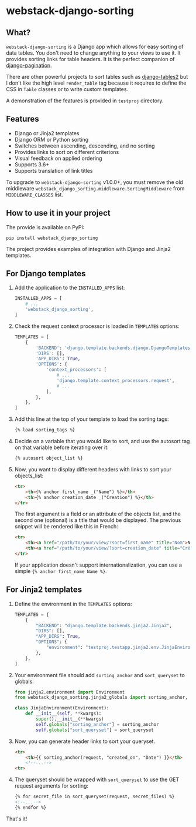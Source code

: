 # webstack-django-sorting

## What?

`webstack-django-sorting` is a Django app which allows for easy sorting of
data tables. You don't need to change anything to your views to use it. It
provides sorting links for table headers. It is the perfect companion of
[django-pagination](https://github.com/zyga/django-pagination).

There are other powerful projects to sort tables such as
[django-tables2](https://django-tables2.readthedocs.io/) but I don't like the
high level `render_table` tag because it requires to define the CSS in
`Table` classes or to write custom templates.

A demonstration of the features is provided in `testproj` directory.

## Features

- Django or Jinja2 templates
- Django ORM or Python sorting
- Switches between ascending, descending, and no sorting
- Provides links to sort on different criterions
- Visual feedback on applied ordering
- Supports 3.6+
- Supports translation of link titles

To upgrade to `webstack-django-sorting` v1.0.0+, you must remove the old middleware
`webstack_django_sorting.middleware.SortingMiddleware` from `MIDDLEWARE_CLASSES` list.

## How to use it in your project

The provide is available on PyPI:

```shell
pip install webstack_django_sorting
```

The project provides examples of integration with Django and Jinja2 templates.

## For Django templates

1. Add the application to the `INSTALLED_APPS` list:

    ```python
    INSTALLED_APPS = [
        # ...
        'webstack_django_sorting',
    ]
    ```

2. Check the request context processor is loaded in `TEMPLATES` options:

    ```python
    TEMPLATES = [
        {
            'BACKEND': 'django.template.backends.django.DjangoTemplates',
            'DIRS': [],
            'APP_DIRS': True,
            'OPTIONS': {
                'context_processors': [
                    # ...
                    'django.template.context_processors.request',
                    # ...
                ],
            },
        },
    ]
    ```

3. Add this line at the top of your template to load the sorting tags:

    ```html
    {% load sorting_tags %}
    ```

4. Decide on a variable that you would like to sort, and use the
   autosort tag on that variable before iterating over it:

    ```html
    {% autosort object_list %}
    ```

5. Now, you want to display different headers with links to sort
   your objects_list:

    ```html
    <tr>
        <th>{% anchor first_name _("Name") %}</th>
        <th>{% anchor creation_date _("Creation") %}</th>
    </tr>
    ```

   The first argument is a field or an attribute of the objects list, and the
   second one (optional) is a title that would be displayed. The previous
   snippet will be rendered like this in French:

    ```html
    <tr>
        <th><a href="/path/to/your/view/?sort=first_name" title="Nom">Nom</a></th>
        <th><a href="/path/to/your/view/?sort=creation_date" title="Création">Création</a></th>
    </tr>
    ```

   If your application doesn't support internationalization, you can use a
   simple `{% anchor first_name Name %}`.

## For Jinja2 templates

1. Define the environment in the `TEMPLATES` options:

    ```python
    TEMPLATES = {
        {
            "BACKEND": "django.template.backends.jinja2.Jinja2",
            "DIRS": [],
            "APP_DIRS": True,
            "OPTIONS": {
                "environment": "testproj.testapp.jinja2.env.JinjaEnvironment",
            },
        },
    ]
    ````

2. Your environment file should add `sorting_anchor` and `sort_queryset` to globals:

    ```python
    from jinja2.environment import Environment
    from webstack_django_sorting.jinja2_globals import sorting_anchor, sort_queryset

    class JinjaEnvironment(Environment):
        def __init__(self, **kwargs):
            super().__init__(**kwargs)
            self.globals["sorting_anchor"] = sorting_anchor
            self.globals["sort_queryset"] = sort_queryset
    ```

3. Now, you can generate header links to sort your queryset.

    ```html
    <tr>
        <th>{{ sorting_anchor(request, "created_on", "Date") }}</th>
        <!--...-->
    <tr>
    ```

4. The queryset should be wrapped with `sort_queryset` to use the GET request arguments for sorting:

    ```html
    {% for secret_file in sort_queryset(request, secret_files) %}
    <!--...-->
    {% endfor %}
    ```


That's it!
